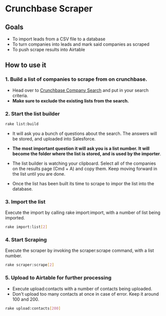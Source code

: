 # Crunchbase Scraper

## Goals

- To import leads from a CSV file to a database
- To turn companies into leads and mark said companies as scraped
- To push scrape results into Airtable

## How to use it
### 1. Build a list of companies to scrape from on crunchbase.
- Head over to [Crunchbase Company Search](https://www.crunchbase.com/discover/organization.companies)
and put in your search criteria.
- __Make sure to exclude the existing lists from the search.__
   

### 2. Start the list builder
```bash
rake list:build
```
- It will ask you a bunch of questions about the search. The answers will be stored,
and uploaded into Salesforce. 

- __The most important question it will ask you is a list number. It will become the folder where the list is stored, and is used by the importer__. 

- The list builder is watching your clipboard. Select all of the companies on the results page (Cmd + A) and copy them.
Keep moving forward in the list until you are done.
   
- Once the list has been built its time to scrape to impor the list into the database.


### 3. Import the list
Execute the import by calling rake import:import, with a number of list being imported.
```bash
rake import:list[2]
```

### 4. Start Scraping
Execute the scraper by invoking the scraper:scrape command, with a list number.
```bash
rake scraper:scrape[2]
```

### 5. Upload to Airtable for further processing
- Execute upload:contacts with a number of contacts being uploaded.
- Don't upload too many contacts at once in case of error. Keep it around 100 and 200.

```bash
rake upload:contacts[200]
```
